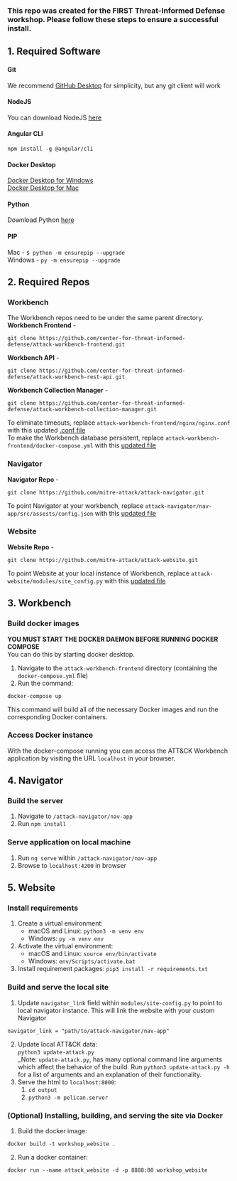 ### This repo was created for the FIRST Threat-Informed Defense workshop. Please follow these steps to ensure a successful install. 

## 1. Required Software
#### Git
We recommend [GitHub Desktop](https://desktop.github.com/) for simplicity, but any git client will work
#### NodeJS
You can download NodeJS [here](https://nodejs.org/en/download/)
#### Angular CLI
`npm install -g @angular/cli`
#### Docker Desktop
[Docker Desktop for Windows](https://docs.docker.com/desktop/windows/install/)  
[Docker Desktop for Mac](https://docs.docker.com/desktop/mac/install/)
#### Python
Download Python [here](https://www.python.org/downloads/)
#### PIP
Mac - `$ python -m ensurepip --upgrade`  
Windows - `py -m ensurepip --upgrade`

## 2. Required Repos
### Workbench
The Workbench repos need to be under the same parent directory.  
**Workbench Frontend** - 
```
git clone https://github.com/center-for-threat-informed-defense/attack-workbench-frontend.git
```
**Workbench API** - 
```
git clone https://github.com/center-for-threat-informed-defense/attack-workbench-rest-api.git
```
**Workbench Collection Manager** - 
```
git clone https://github.com/center-for-threat-informed-defense/attack-workbench-collection-manager.git
```  

To eliminate timeouts, replace `attack-workbench-frontend/nginx/nginx.conf` with this updated [.conf file](nginx.conf)  
To make the Workbench database persistent, replace `attack-workbench-frontend/docker-compose.yml` with this [updated file](docker-compose.yml)

### Navigator

**Navigator Repo** - 
```
git clone https://github.com/mitre-attack/attack-navigator.git
```

To point Navigator at your workbench, replace `attack-navigator/nav-app/src/assests/config.json` with this [updated file](config.json)  

### Website
**Website Repo** - 
```
git clone https://github.com/mitre-attack/attack-website.git
```
To point Website at your local instance of Workbench, replace `attack-website/modules/site_config.py` with this [updated file](site_config.py)  

## 3. Workbench
### Build docker images
**YOU MUST START THE DOCKER DAEMON BEFORE RUNNING DOCKER COMPOSE**  
You can do this by starting docker desktop.  

1. Navigate to the `attack-workbench-frontend` directory (containing the `docker-compose.yml` file)
2. Run the command:
```shell
docker-compose up
```

This command will build all of the necessary Docker images and run the corresponding Docker containers.

### Access Docker instance

With the docker-compose running you can access the ATT&CK Workbench application by visiting the URL `localhost` in your browser.

## 4. Navigator
### Build the server
1. Navigate to `/attack-navigator/nav-app`
2. Run `npm install`

### Serve application on local machine

1. Run `ng serve` within `/attack-navigator/nav-app`
2. Browse to `localhost:4200` in browser

## 5. Website

### Install requirements

1. Create a virtual environment: 
    - macOS and Linux: `python3 -m venv env`
    - Windows: `py -m venv env`
2. Activate the virtual environment: 
    - macOS and Linux: `source env/bin/activate`
    - Windows: `env/Scripts/activate.bat`
3. Install requirement packages: `pip3 install -r requirements.txt`
### Build and serve the local site

1. Update `navigator_link` field within `modules/site-config.py` to point to local navigator instance. This will link the website with your custom Navigator
```shell
navigator_link = "path/to/attack-navigator/nav-app"
```
2. Update local ATT&CK data:   
   `python3 update-attack.py`  
   _Note: `update-attack.py`, has many optional command line arguments which affect the behavior of the build. Run `python3 update-attack.py -h` for a list of arguments and an explanation of their functionality.  
3. Serve the html to `localhost:8000`: 
    1. `cd output`
    2. `python3 -m pelican.server`

### (Optional) Installing, building, and serving the site via Docker 

1. Build the docker image:
  ``` 
docker build -t workshop_website .
```
2. Run a docker container:
```
docker run --name attack_website -d -p 8888:80 workshop_website
```